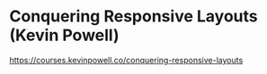 # Conquering Responsive Layouts (Kevin Powell)

https://courses.kevinpowell.co/conquering-responsive-layouts
